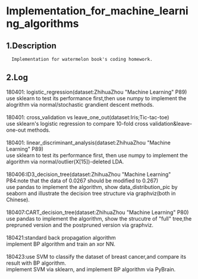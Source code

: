 Implementation_for_machine_learning_algorithms
====
1.Description
----
      Implementation for watermelon book's coding homework.
2.Log
----
180401: logistic_regression(dataset:ZhihuaZhou "Machine Learning" P89)
<br>use sklearn to test its performance first,then use numpy to implement the alogrithm via normal/stochastic grandient descent methods.
<br><br>180401: cross_validation vs leave_one_out(dataset:Iris;Tic-tac-toe)
<br>use sklearn's logistic regression to compare 10-fold cross validation&leave-one-out methods.
<br><br>180401: linear_discriminant_analysis(dataset:ZhihuaZhou "Machine Learning" P89)
<br>use sklearn to test its performance first, then use numpy to implement the algorithm via normal/outlier(X[15])-deleted LDA.
<br><br>180406:ID3_decision_tree(dataset:ZhihuaZhou "Machine Learning" P84:note that the data of 0.0267 should be modified to 0.267)
<br>use pandas to implement the algorithm, show data_distribution_pic by seaborn and illustrate the decision tree structure via graphviz(both in Chinese).
<br><br>180407:CART_decision_tree(dataset:ZhihuaZhou "Machine Learning" P80)
<br>use pandas to implement the algorithm, show the strucutre of "full" tree,the prepruned version and the postpruned version via graphviz.
<br><br>180421:standard back propagation algorithm
<br>implement BP algorithm and train an xor NN.
<br><br>180423:use SVM to classify the dataset of breast cancer,and compare its result with BP algorithm.
<br>implement SVM via sklearn, and implement BP algorithm via PyBrain.
